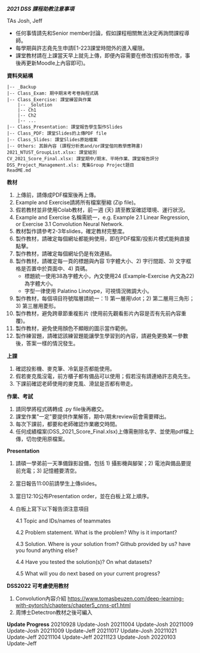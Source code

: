 ***2021 DSS 課程助教注意事項***

TAs Josh, Jeff

- 任何事情請先和Senior member討論，假如課程相關無法決定再詢問課程導師。
- 每學期與許志堯先生申請E1-223課堂時間外的進入權限。
- 課堂教材請在上課當天早上就先上傳，即便內容需要在修改(假如有修改，事後再更新Moodle上內容即可)。 

**資料夾結構**
	
	|-- _Backup
	|-- Class_Exam: 期中期末考考卷與程式碼
	|-- Class_Exercise: 課堂練習與作業
		|-- _Solution
		|-- Ch1
		|-- Ch2
		|-- ...
	|-- Class_Presentation: 課堂報告學生製作Slides
	|-- Class_PDF: 課堂Slides的上傳PDF file
	|-- Class_Slides: 課堂Slides原始檔案
	|-- Others: 其餘內容 (課程分析表and/or課堂偕同教學應聘書)
	2021_NTUST_GroupList.xlsx: 課堂組別
	CV_2021_Score_Final.xlsx: 課堂期中/期末、平時作業、課堂報告評分
	DSS_Project_Management.xls: 蒐集Group Project題目
	ReadME.md


**教材**
1. 上傳前，請傳成PDF檔案後再上傳。
2. Example and Exercise請將所有檔案壓縮 (Zip file)。
3. 假若教材並非使用Colab教材，前一週 (天) 請至教室確認環境、運行狀況。
4. Example and Exercise 名稱需統一，e.g. Example 2.1 Linear Regression, or Exercise 3.1 Convolution Neural Network.
5. 教材製作請參考2-3年slides，確定教材完整度。
6. 製作教材，請確定每個網址都能夠使用，即在PDF檔案/投影片模式能夠直接點擊。
7. 製作教材，請確定每個網址仍是有效連結。
8. 製作教材，請確定每一頁的標題與內容 1)字體大小、2) 字行間距、3) 文字框格是否置中於頁面中、4) 頁碼。
	- 標題統一使用38為字體大小，內文使用24 (Example-Exercise 內文為22)為字體大小。
	- 字型一律使用 Palatino Linotype，可視情況微調大小。
9. 製作教材，每個項目符號階層請統一：1) 第一層用\dot；2) 第二層用三角形；3) 第三層用菱形。
10. 製作教材，避免跨章節重複影片 (使用前先觀看影片內容是否有先前內容重覆)。
11. 製作教材，避免使用顏色不顯眼的圖示當作範例。
12. 製作練習題，請確認該練習題能讓學生學習到的內容，請避免更換某一參數後，答案一樣的情況發生。

**上課**
1. 確認投影機、麥克筆、冷氣是否都能使用。
2. 假若麥克風沒電，前方櫃子都有備品可以使用；假若沒有請連絡許志堯先生。
3. 下課前確認老師使用的麥克風、滑鼠是否都有帶走。

**作業、考試**
1. 請同學將程式碼轉成 .py file後再繳交。
2. 課堂作業"一定"要提供作業解答，期中/期末review前會需要釋出。
3. 每次下課前，都要和老師確認作業繳交時間。
4. 任何成績檔案(DSS_2021_Score_Final.xlsx)上傳需刪除名字、並使用pdf檔上傳，切勿使用原檔案。

**Presentation**
1. 請碩一學弟前一天準備錄影設備，包括 1) 攝影機與腳架；2) 電池與備品要提前充電；3) 記憶體要清空。
2. 當日報告11:00前請學生上傳slides。
3. 當日12:10公布Presentation order，並在白板上寫上順序。
4. 白板上寫下以下報告須注意項目

	4.1 Topic and IDs/names of teammates
	
	4.2 Problem statement. What is the problem? Why is it important?
	
	4.3 Solution. Where is your solution from? Github provided by us? have you found anything else? 
	
	4.4 Have you tested the solution(s)? On what datasets?
	
	4.5 What will you do next based on your current progress?
	


**DSS2022 可考慮使用教材**
1. Convolution內容介紹 https://www.tomasbeuzen.com/deep-learning-with-pytorch/chapters/chapter5_cnns-pt1.html
2. 周博士Detectron教材之後可編入



**Update Progress**
20210928 Update-Josh
20211004 Update-Josh
20211009 Update-Josh
20211009 Update-Jeff
20211017 Update-Josh
20211021 Update-Jeff
20211104 Update-Jeff
20211123 Update-Josh
20220103 Update-Jeff
